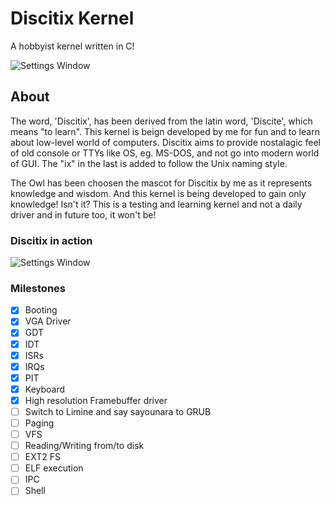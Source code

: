 # Discitix Kernel
A hobbyist kernel written in C!

![Settings Window](https://raw.githubusercontent.com/ayush7788/discitix_kernel/main/screenshots/discitix_logo.png)
## About
The word, 'Discitix', has been derived from the latin word, 'Discite', which means "to learn".
This kernel is beign developed by me for fun and to learn about low-level world of computers.
Discitix aims to provide nostalagic feel of old console or TTYs like OS, eg. MS-DOS, and not go into modern world of GUI.
The "ix" in the last is added to follow the Unix naming style.

The Owl has been choosen the mascot for Discitix by me as it represents knowledge and wisdom.
And this kernel is being developed to gain only knowledge! Isn't it?
This is a testing and learning kernel and not a daily driver and in future too, it won't be!

### Discitix in action
![Settings Window](https://raw.githubusercontent.com/ayush7788/disctix_kernel/main/screenshots/discitix.png)
### Milestones
- [x] Booting
- [x] VGA Driver
- [x] GDT
- [x] IDT
- [x] ISRs
- [x] IRQs
- [x] PIT
- [x] Keyboard
- [x] High resolution Framebuffer driver
- [ ] Switch to Limine and say sayounara to GRUB
- [ ] Paging
- [ ] VFS
- [ ] Reading/Writing from/to disk
- [ ] EXT2 FS
- [ ] ELF execution
- [ ] IPC
- [ ] Shell
